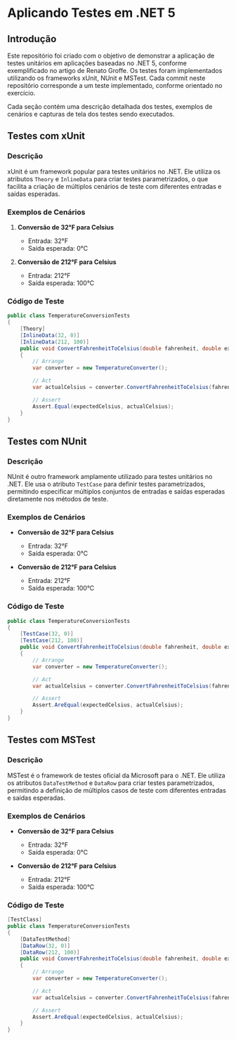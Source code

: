 # Aplicando Testes em .NET 5

## Introdução
Este repositório foi criado com o objetivo de demonstrar a aplicação de testes unitários em aplicações baseadas no .NET 5, conforme exemplificado no artigo de Renato Groffe. Os testes foram implementados utilizando os frameworks xUnit, NUnit e MSTest. Cada commit neste repositório corresponde a um teste implementado, conforme orientado no exercício.

Cada seção contém uma descrição detalhada dos testes, exemplos de cenários e capturas de tela dos testes sendo executados.

## Testes com xUnit

### Descrição
xUnit é um framework popular para testes unitários no .NET. Ele utiliza os atributos `Theory` e `InlineData` para criar testes parametrizados, o que facilita a criação de múltiplos cenários de teste com diferentes entradas e saídas esperadas.

### Exemplos de Cenários

1. **Conversão de 32°F para Celsius**
   - Entrada: 32°F
   - Saída esperada: 0°C

2. **Conversão de 212°F para Celsius**
   - Entrada: 212°F
   - Saída esperada: 100°C

### Código de Teste

```csharp
public class TemperatureConversionTests
{
    [Theory]
    [InlineData(32, 0)]
    [InlineData(212, 100)]
    public void ConvertFahrenheitToCelsius(double fahrenheit, double expectedCelsius)
    {
        // Arrange
        var converter = new TemperatureConverter();

        // Act
        var actualCelsius = converter.ConvertFahrenheitToCelsius(fahrenheit);

        // Assert
        Assert.Equal(expectedCelsius, actualCelsius);
    }
} 

```

## Testes com NUnit

### Descrição
NUnit é outro framework amplamente utilizado para testes unitários no .NET. Ele usa o atributo `TestCase` para definir testes parametrizados, permitindo especificar múltiplos conjuntos de entradas e saídas esperadas diretamente nos métodos de teste.

### Exemplos de Cenários

- **Conversão de 32°F para Celsius**
  - Entrada: 32°F
  - Saída esperada: 0°C

- **Conversão de 212°F para Celsius**
  - Entrada: 212°F
  - Saída esperada: 100°C

### Código de Teste

```csharp
public class TemperatureConversionTests
{
    [TestCase(32, 0)]
    [TestCase(212, 100)]
    public void ConvertFahrenheitToCelsius(double fahrenheit, double expectedCelsius)
    {
        // Arrange
        var converter = new TemperatureConverter();

        // Act
        var actualCelsius = converter.ConvertFahrenheitToCelsius(fahrenheit);

        // Assert
        Assert.AreEqual(expectedCelsius, actualCelsius);
    }
}
```


## Testes com MSTest

### Descrição
MSTest é o framework de testes oficial da Microsoft para o .NET. Ele utiliza os atributos `DataTestMethod` e `DataRow` para criar testes parametrizados, permitindo a definição de múltiplos casos de teste com diferentes entradas e saídas esperadas.

### Exemplos de Cenários

- **Conversão de 32°F para Celsius**
  - Entrada: 32°F
  - Saída esperada: 0°C

- **Conversão de 212°F para Celsius**
  - Entrada: 212°F
  - Saída esperada: 100°C

### Código de Teste

```csharp
[TestClass]
public class TemperatureConversionTests
{
    [DataTestMethod]
    [DataRow(32, 0)]
    [DataRow(212, 100)]
    public void ConvertFahrenheitToCelsius(double fahrenheit, double expectedCelsius)
    {
        // Arrange
        var converter = new TemperatureConverter();

        // Act
        var actualCelsius = converter.ConvertFahrenheitToCelsius(fahrenheit);

        // Assert
        Assert.AreEqual(expectedCelsius, actualCelsius);
    }
}
```
